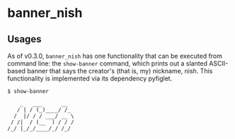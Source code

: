 # banner_nish
## Usages
As of v0.3.0, `banner_nish` has one functionality that can be executed from command line: the `show-banner` command, which prints out a slanted ASCII-based banner that says the creator's (that is, my) nickname, nish. This functionality is implemented via its dependency pyfiglet.

```
$ show-banner

    _   ___      __
   / | / (_)____/ /_
  /  |/ / / ___/ __ \
 / /|  / (__  ) / / /
/_/ |_/_/____/_/ /_/

```
